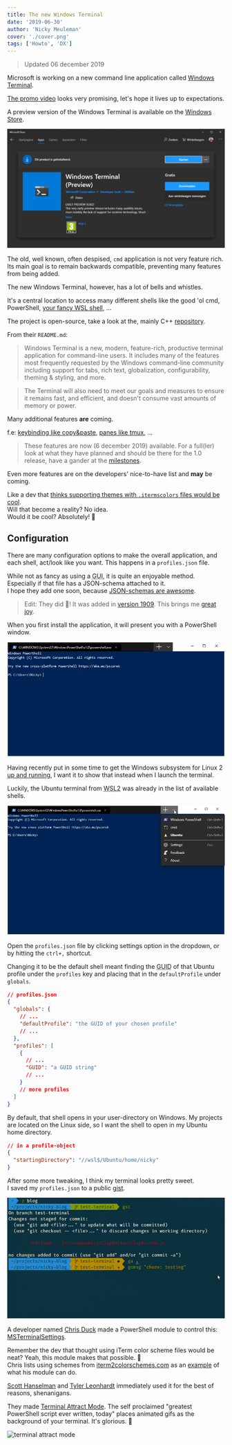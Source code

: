 ```yaml
---
title: The new Windows Terminal
date: '2019-06-30'
author: 'Nicky Meuleman'
cover: './cover.png'
tags: ['Howto', 'DX']
---
```


> Updated 06 december 2019

Microsoft is working on a new command line application called [Windows Terminal](https://devblogs.microsoft.com/commandline/introducing-windows-terminal/).

[The promo video](https://www.youtube.com/watch?v=8gw0rXPMMPE) looks very promising, let's hope it lives up to expectations.

A preview version of the Windows Terminal is available on the [Windows Store](https://www.microsoft.com/en-us/p/windows-terminal-preview/9n0dx20hk701).

![store listing](store.png)

The old, well known, often despised, `cmd` application is not very feature rich. Its main goal is to remain backwards compatible, preventing many features from being added.

The new Windows Terminal, however, has a lot of bells and whistles.

It's a central location to access many different shells like the good 'ol cmd, PowerShell, [your fancy WSL shell](/blog/linux-on-windows-wsl2-zsh-docker), ...

The project is open-source, take a look at the, mainly C++ [repository](https://github.com/microsoft/terminal).

From their `README.md`:

> Windows Terminal is a new, modern, feature-rich, productive terminal application for command-line users. It includes many of the features most frequently requested by the Windows command-line community including support for tabs, rich text, globalization, configurability, theming & styling, and more.

> The Terminal will also need to meet our goals and measures to ensure it remains fast, and efficient, and doesn't consume vast amounts of memory or power.

Many additional features **are** coming.

f.e: [keybinding like copy&paste](https://github.com/microsoft/terminal/pull/1093#event-2438652452), [panes like tmux](https://github.com/microsoft/terminal/pull/825), ...  
> These features are now (6 december 2019) available.
For a full(ler) look at what they have planned and should be there for the 1.0 release, have a gander at the [milestones](https://github.com/microsoft/terminal/milestone/6).

Even more features are on the developers' nice-to-have list and **may** be coming.

Like a dev that [thinks supporting themes with `.itermscolors` files would be cool](https://github.com/microsoft/terminal/issues/711#issuecomment-493087463).  
Will that become a reality? No idea.  
Would it be cool? Absolutely! 🤩

## Configuration

There are many configuration options to make the overall application, and each shell, act/look like you want.
This happens in a `profiles.json` file.

While not as fancy as using a <abbr title="Graphical user interface">GUI</abbr>, it is quite an enjoyable method.  
Especially if that file has a JSON-schema attached to it.  
I hope they add one soon, because [JSON-schemas are awesome](/blog/json-schema/).

> Edit: They did 🎉! It was added in [version 1909](https://devblogs.microsoft.com/commandline/windows-terminal-preview-1909/). This brings me [great joy](https://twitter.com/NMeuleman/status/1176829617128247296).

When you first install the application, it will present you with a PowerShell window.

![default PowerShell](default-powershell.png)

Having recently put in some time to get the Windows subsystem for Linux 2 [up and running](/blog/linux-on-windows-wsl2-zsh-docker), I want it to show that instead when I launch the terminal.

Luckily, the Ubuntu terminal from <abbr title="Windows subsystem for Linux 2">WSL2</abbr> was already in the list of available shells.

![shell list clicking the dropdown](shell-list.png)

Open the `profiles.json` file by clicking settings option in the dropdown, or by hitting the `ctrl+,` shortcut.

Changing it to be the default shell meant finding the <abbr title="globally unique identifier">GUID</abbr> of that Ubuntu profile under the `profiles` key and placing that in the `defaultProfile` under `globals`.

```json
// profiles.json
{
  "globals": {
    // ...
    "defaultProfile": "the GUID of your chosen profile"
    // ...
  },
  "profiles": [
    {
      // ...
      "GUID": "a GUID string"
      // ...
    }
    // more profiles
  ]
}
```

By default, that shell opens in your user-directory on Windows.
My projects are located on the Linux side, so I want the shell to open in my Ubuntu home directory.

```json
// in a profile-object
{
  "startingDirectory": "//wsl$/Ubuntu/home/nicky"
}
```

After some more tweaking, I think my terminal looks pretty sweet.  
I saved my `profiles.json` to a public [gist](https://gist.github.com/NickyMeuleman/42c032b0991202864160faec57886954).

![Windows Terminal](pretty.gif)

A developer named [Chris Duck](https://twitter.com/gpduck) made a PowerShell module to control this: [MSTerminalSettings](https://github.com/gpduck/MSTerminalSettings).

Remember the dev that thought using iTerm color scheme files would be neat? Yeah, this module makes that possible. 🤯  
Chris lists using schemes from [iterm2colorschemes.com](https://iterm2colorschemes.com/) as an [example](https://github.com/gpduck/MSTerminalSettings?WT.mc_id=-blog-scottha#examples) of what his module can do.

[Scott Hanselman](https://twitter.com/shanselman) and [Tyler Leonhardt](https://twitter.com/TylerLeonhardt) immediately used it for the best of reasons, shenanigans.

They made [Terminal Attract Mode](https://github.com/shanselman/TerminalAttractMode). The self proclaimed "greatest PowerShell script ever written, today" places animated gifs as the background of your terminal. It's glorious. 🤣

![terminal attract mode](https://user-images.githubusercontent.com/2892/60372165-8cfa0480-99b0-11e9-8e80-c37ab964f202.gif)
